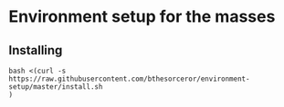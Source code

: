 # Environment setup for the masses

## Installing


```
bash <(curl -s https://raw.githubusercontent.com/bthesorceror/environment-setup/master/install.sh
)
```
